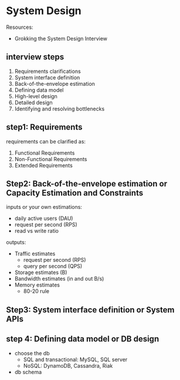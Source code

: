# System Design

Resources:

- Grokking the System Design Interview

## interview steps

1. Requirements clarifications
2. System interface definition
3. Back-of-the-envelope estimation
4. Defining data model
5. High-level design
6. Detailed design
7. Identifying and resolving bottlenecks

## step1: Requirements

requirements can be clarified as:

1. Functional Requirements
2. Non-Functional Requirements
3. Extended Requirements

## Step2: Back-of-the-envelope estimation or Capacity Estimation and Constraints

inputs or your own estimations:

- daily active users (DAU)
- request per second (RPS)
- read vs write ratio

outputs:

- Traffic estimates
  - request per second (RPS)
  - query per second (QPS)
- Storage estimates (B)
- Bandwidth estimates (in and out B/s)
- Memory estimates
  - 80-20 rule


## Step3: System interface definition or System APIs
## step 4: Defining data model or DB design
- choose the db
  - SQL and transactional: MySQL, SQL server
  - NoSQL: DynamoDB, Cassandra, Riak
- db schema
